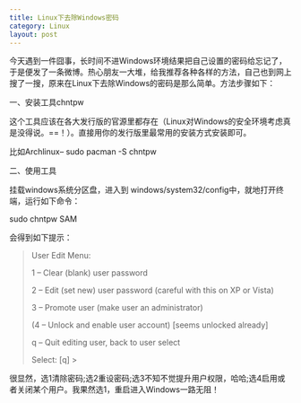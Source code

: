 ```yaml
---
title: Linux下去除Windows密码
category: Linux
layout: post
---
```


今天遇到一件囧事，长时间不进Windows环境结果把自己设置的密码给忘记了，于是便发了一条微博。热心朋友一大堆，给我推荐各种各样的方法，自己也到网上搜了一搜，原来在Linux下去除Windows的密码是那么简单。方法步骤如下：

一、安装工具chntpw

这个工具应该在各大发行版的官源里都存在（Linux对Windows的安全环境考虑真是没得说。==！）。直接用你的发行版里最常用的安装方式安装即可。

比如Archlinux– sudo pacman -S chntpw

二、使用工具

挂载windows系统分区盘，进入到 windows/system32/config中，就地打开终端，运行如下命令：

sudo chntpw SAM

会得到如下提示：


> User Edit Menu:
> 
> 1 – Clear (blank) user password
> 
> 2 – Edit (set new) user password (careful with this on XP or Vista)
> 
> 3 – Promote user (make user an administrator)
> 
> (4 – Unlock and enable user account) [seems unlocked already]
> 
> q – Quit editing user, back to user select
> 
> Select: [q] >

很显然，选1清除密码;选2重设密码;选3不知不觉提升用户权限，哈哈;选4启用或者关闭某个用户。我果然选1，重启进入Windows一路无阻！